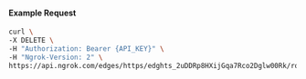 <!-- Code generated for API Clients. DO NOT EDIT. -->

#### Example Request

```bash
curl \
-X DELETE \
-H "Authorization: Bearer {API_KEY}" \
-H "Ngrok-Version: 2" \
https://api.ngrok.com/edges/https/edghts_2uDDRp8HXijGqa7Rco2Dglw00Rk/routes/edghtsrt_2uDDRslACeWgjkCtG9UoZZIKeYK/ip_restriction
```
